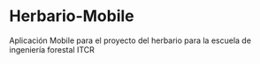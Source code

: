# Herbario-Mobile
Aplicación Mobile para el proyecto del herbario para la escuela de ingeniería forestal ITCR
